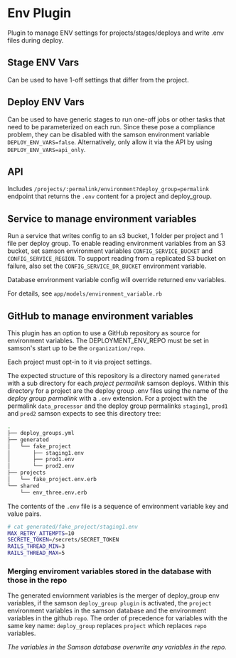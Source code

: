 # Env Plugin

Plugin to manage ENV settings for projects/stages/deploys and write .env files during deploy.

## Stage ENV Vars

Can be used to have 1-off settings that differ from the project.

## Deploy ENV Vars

Can be used to have generic stages to run one-off jobs or other tasks that need to be parameterized on each run.
Since these pose a compliance problem, they can be disabled with the samson environment variable `DEPLOY_ENV_VARS=false`.
Alternatively, only allow it via the API by using `DEPLOY_ENV_VARS=api_only`.

## API

Includes `/projects/:permalink/environment?deploy_group=permalink` endpoint that returns the `.env` content
for a project and deploy_group.

## Service to manage environment variables

Run a service that writes config to an s3 bucket, 1 folder per project and 1 file per deploy group.
To enable reading environment variables from an S3 bucket,
set samson environment variables `CONFIG_SERVICE_BUCKET` and `CONFIG_SERVICE_REGION`.
To support reading from a replicated S3 bucket on failure, also set the `CONFIG_SERVICE_DR_BUCKET` environment variable.

Database environment variable config will override returned env variables.

For details, see `app/models/environment_variable.rb`

## GitHub to manage environment variables

This plugin has an option to use a GitHub repository as source for environment variables.
The DEPLOYMENT_ENV_REPO must be set in samson's start up to be the `organization/repo`.   

Each project must opt-in to it via project settings.

The expected structure of this repository is a directory named `generated` with a sub directory for each
_project permalink_ samson deploys.  Within this directory for a project are the deploy group .env files using the name
of the _deploy group permalink_ with a `.env` extension.  For a project with the permalink `data_processor` and
the deploy group permalinks `staging1`, `prod1` and `prod2` samson expects to see this directory tree:
```bash
.
├── deploy_groups.yml
├── generated
│   └── fake_project
│       ├── staging1.env
│       ├── prod1.env
│       └── prod2.env
├── projects
│   └── fake_project.env.erb
└── shared
    └── env_three.env.erb
```
The contents of the `.env` file is a sequence of environment variable key and value pairs.
```bash
# cat generated/fake_project/staging1.env
MAX_RETRY_ATTEMPTS=10
SECRETE_TOKEN=/secrets/SECRET_TOKEN
RAILS_THREAD_MIN=3
RAILS_THREAD_MAX=5
```

### Merging enviroment variables stored in the database with those in the repo

The generated enviornment variables is the merger of deploy_group env variables, if the samson `deploy_group plugin` is
activated, the `project` environment variables in the samson database and the environment variables in the github `repo`.
The order of precedence for variables with the same key name: `deploy_group` replaces `project` which replaces `repo` variables.

*The variables in the Samson database overwrite any variables in the repo.*
